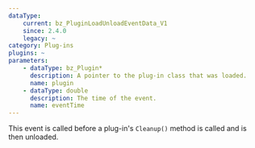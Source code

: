 ```yaml
---
dataType:
    current: bz_PluginLoadUnloadEventData_V1
    since: 2.4.0
    legacy: ~
category: Plug-ins
plugins: ~
parameters:
    - dataType: bz_Plugin*
      description: A pointer to the plug-in class that was loaded.
      name: plugin
    - dataType: double
      description: The time of the event.
      name: eventTime
---
```


This event is called before a plug-in's `Cleanup()` method is called and is then unloaded.
